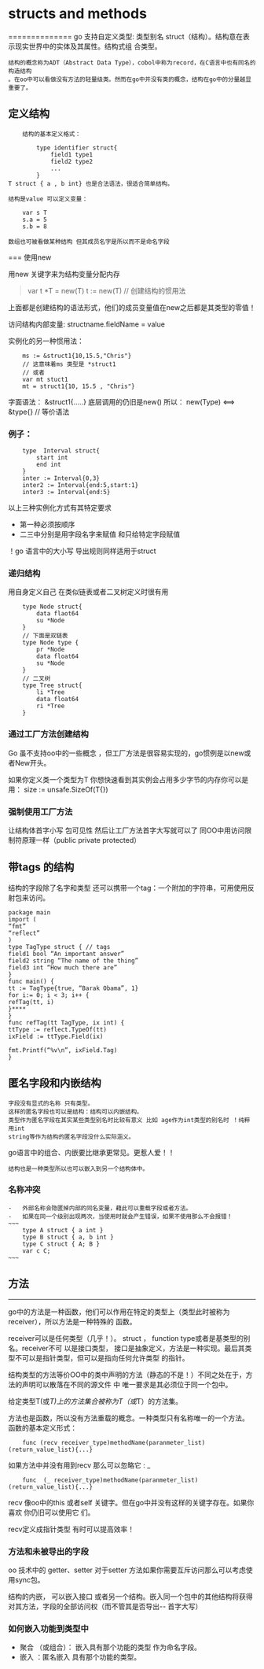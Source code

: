 #	structs  and methods
==============
	go 支持自定义类型:  类型别名  struct（结构）。结构意在表示现实世界中的实体及其属性。结构式组
	合类型。
	
	结构的概念称为ADT（Abstract Data Type），cobol中称为record，在C语言中也有同名的构造结构
	。在oo中可以看做没有方法的轻量级类。然而在go中并没有类的概念，结构在go中的分量越显重要了。
	
##	定义结构
		结构的基本定义格式：
		
			type identifier struct{
				field1 type1
				field2 type2
				...
			}	
	T struct { a , b int} 也是合法语法，很适合简单结构。
	
	结构是value 可以定义变量：
	
~~~
	var s T
	s.a = 5
	s.b = 8
~~~
	数组也可被看做某种结构 但其成员名字是所以而不是命名字段
	
===  使用new

用new 关键字来为结构变量分配内存

>	var t *T = new(T)
>	t := new(T)  // 创建结构的惯用法

上面都是创建结构的语法形式，他们的成员变量值在new之后都是其类型的零值！

访问结构内部变量: structname.fieldName = value

实例化的另一种惯用法：

~~~ 
	ms := &struct1{10,15.5,"Chris"}
	// 这意味着ms 类型是 *struct1
	// 或者
	var mt stuct1
	mt = struct1{10, 15.5 , "Chris"}
~~~

字面语法： &struct1{.....} 底层调用的仍旧是new() 所以：
new(Type)  <==>  &type{} // 等价语法

### 例子：

~~~
	type  Interval struct{
		start int
		end int 
	}
	inter := Interval{0,3}
	inter2 := Interval{end:5,start:1}
	inter3 := Interval{end:5}
~~~
以上三种实例化方式有其特定要求
- 第一种必须按顺序
- 二三中分别是用字段名字来赋值 和只给特定字段赋值

！go 语言中的大小写 导出规则同样适用于struct 

### 递归结构
用自身定义自己  在类似链表或者二叉树定义时很有用 
~~~
	type Node struct{
		data flaot64
		su *Node 
	}
	// 下面是双链表
	type Node type {
		pr *Node
		data float64
		su *Node 
	}
	// 二叉树
	type Tree struct{
		li *Tree
		data float64
		ri *Tree
	}
~~~

### 通过工厂方法创建结构

Go 虽不支持oo中的一些概念 ，但工厂方法是很容易实现的，go惯例是以new或者New开头。

如果你定义类一个类型为T 你想快速看到其实例会占用多少字节的内存你可以是用：  size := unsafe.SizeOf(T{})

###  强制使用工厂方法
让结构体首字小写 包可见性  然后让工厂方法首字大写就可以了 同OO中用访问限制符原理一样（public private protected）

##  带tags 的结构

结构的字段除了名字和类型 还可以携带一个tag：一个附加的字符串，可用使用反射包来访问。
~~~
package main
import (
“fmt”
“reflect”
)
type TagType struct { // tags
field1 bool “An important answer”
field2 string “The name of the thing”
field3 int “How much there are”
}
func main() {
tt := TagType{true, “Barak Obama”, 1}
for i:= 0; i < 3; i++ {
refTag(tt, i)
}****
}
func refTag(tt TagType, ix int) {
ttType := reflect.TypeOf(tt)
ixField := ttType.Field(ix)

fmt.Printf(“%v\n”, ixField.Tag)
}

~~~

## 	匿名字段和内嵌结构
 	字段没有显式的名称 只有类型。
	这样的匿名字段也可以是结构：结构可以内嵌结构。
	类型作为匿名字段在其实某些类型别名时比较有意义 比如 age作为int类型的别名时 ！纯粹用int 
	string等作为结构的匿名字段没什么实际涵义。
go语言中的组合、内嵌要比继承更常见。更惹人爱！！	

	结构也是一种类型所以也可以嵌入到另一个结构体中。
	
### 名称冲突
	-	外部名称会隐匿掉内部的同名变量，藉此可以重载字段或者方法。
	-	如果在同一个级别出现两次，当使用时就会产生错误，如果不使用那么不会报错！
	~~~
		type A struct { a int }
		type B struct { a, b int }
		type C struct { A; B }
		var c C;
	~~~

## 方法
-----
go中的方法是一种函数，他们可以作用在特定的类型上（类型此时被称为receiver），所以方法是一种特殊的
函数。

receiver可以是任何类型（几乎！）。 struct ， function type或者是基类型的别名。receiver不可
以是接口类型， 接口是抽象定义，方法是一种实现。最后其类型不可以是指针类型，但可以是指向任何允许类型
的指针。

结构类型的方法等价OO中的类中声明的方法（静态的不是！）不同之处在于，方法的声明可以散落在不同的源文件
中 唯一要求是其必须位于同一个包中。

给定类型T(或*T)上的方法集合被称为T（或*T）的方法集。

方法也是函数，所以没有方法重载的概念。一种类型只有名称唯一的一个方法。
函数的基本定义形式： 

~~~
	func (recv receiver_type)methodName(paranmeter_list)(return_value_list){...}
~~~
如果方法中并没有用到recv  那么可以忽略它 : _  
~~~
	func  (_ receiver_type)methodName(paranmeter_list)(return_value_list){...}
~~~
recv 像oo中的this 或者self 关键字。但在go中并没有这样的关键字存在。如果你喜欢 你仍旧可以使用它
们。

recv定义成指针类型 有时可以提高效率！

### 方法和未被导出的字段
oo 技术中的 getter、setter  对于setter 方法如果你需要互斥访问那么可以考虑使用sync包。

结构的内嵌， 可以嵌入接口 或者另一个结构。嵌入同一个包中的其他结构将获得对其方法，字段的全部访问权（而不管其是否导出-- 首字大写）

### 如何嵌入功能到类型中
-  聚合 （或组合）： 嵌入具有那个功能的类型 作为命名字段。
-  嵌入 ：匿名嵌入 具有那个功能的类型。


